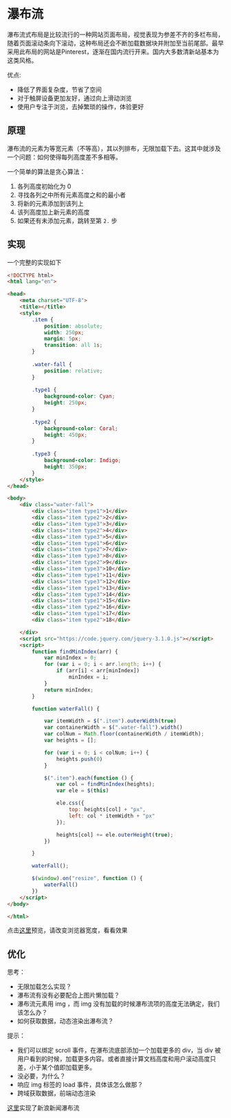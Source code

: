 # 瀑布流

瀑布流式布局是比较流行的一种网站页面布局，视觉表现为参差不齐的多栏布局，随着页面滚动条向下滚动，这种布局还会不断加载数据块并附加至当前尾部。最早采用此布局的网站是Pinterest，逐渐在国内流行开来。国内大多数清新站基本为这类风格。

优点:
- 降低了界面复杂度，节省了空间
- 对于触屏设备更加友好，通过向上滑动浏览
- 使用户专注于浏览，去掉繁琐的操作，体验更好

## 原理

瀑布流的元素为等宽元素（不等高），其以列排布，无限加载下去。这其中就涉及一个问题：如何使得每列高度差不多相等。

一个简单的算法是贪心算法：

1. 各列高度初始化为 0
2. 寻找各列之中所有元素高度之和的最小者
3. 将新的元素添加到该列上
4. 该列高度加上新元素的高度
5. 如果还有未添加元素，跳转至第 `2.` 步



## 实现

一个完整的实现如下

```html
<!DOCTYPE html>
<html lang="en">

<head>
    <meta charset="UTF-8">
    <title></title>
    <style>
        .item {
            position: absolute;
            width: 250px;
            margin: 5px;
            transition: all 1s;
        }
        
        .water-fall {
            position: relative;
        }
        
        .type1 {
            background-color: Cyan;
            height: 250px;
        }
        
        .type2 {
            background-color: Coral;
            height: 450px;
        }
        
        .type3 {
            background-color: Indigo;
            height: 350px;
        }
    </style>
</head>

<body>
    <div class="water-fall">
        <div class="item type1">1</div>
        <div class="item type2">2</div>
        <div class="item type3">3</div>
        <div class="item type2">4</div>
        <div class="item type3">5</div>
        <div class="item type1">6</div>
        <div class="item type2">7</div>
        <div class="item type3">8</div>
        <div class="item type2">9</div>
        <div class="item type3">10</div>
        <div class="item type1">11</div>
        <div class="item type3">12</div>
        <div class="item type1">13</div>
        <div class="item type3">14</div>
        <div class="item type1">15</div>
        <div class="item type2">16</div>
        <div class="item type1">17</div>
        <div class="item type2">18</div>

    </div>
    <script src="https://code.jquery.com/jquery-3.1.0.js"></script>
    <script>
        function findMinIndex(arr) {
            var minIndex = 0;
            for (var i = 0; i < arr.length; i++) {
                if (arr[i] < arr[minIndex])
                    minIndex = i;
            }
            return minIndex;
        }

        function waterFall() {

            var itemWidth = $(".item").outerWidth(true)
            var containerWidth = $(".water-fall").width()
            var colNum = Math.floor(containerWidth / itemWidth);
            var heights = [];

            for (var i = 0; i < colNum; i++) {
                heights.push(0)
            }

            $(".item").each(function () {
                var col = findMinIndex(heights);
                var ele = $(this)

                ele.css({
                    top: heights[col] + "px",
                    left: col * itemWidth + "px"
                });

                heights[col] += ele.outerHeight(true);
            })

        }

        waterFall();

        $(window).on("resize", function () {
            waterFall()
        })
    </script>
</body>

</html>
```

点击[这里](https://mafengshe.github.io/fe-demo/pubu-base.html)预览，请改变浏览器宽度，看看效果

## 优化

思考：
- 无限加载怎么实现？
- 瀑布流有没有必要配合上图片懒加载？
- 瀑布流元素用 img ，而 img 没有加载的时候瀑布流项的高度无法确定，我们该怎么办？
- 如何获取数据，动态渲染出瀑布流？

提示：
- 我们可以绑定 scroll 事件，在瀑布流底部添加一个加载更多的 div，当 div 被用户看到的时候，加载更多内容。或者直接计算文档高度和用户滚动高度只差，小于某个值即加载更多。
- 没必要，为什么？
- 响应 img 标签的 load 事件，具体该怎么做那？
- 跨域获取数据，前端动态渲染

[这里](https://mafengshe.github.io/fe-demo/pubu-news.html)实现了新浪新闻瀑布流

